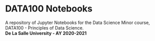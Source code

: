 # DATA100 Notebooks

A repository of Jupyter Notebooks for the Data Science Minor course, DATA100 - Principles of Data Science.  
**De La Salle University - AY 2020-2021**
